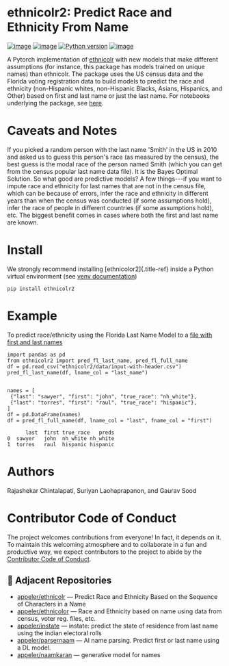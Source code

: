 # ethnicolr2: Predict Race and Ethnicity From Name

[![image](https://github.com/appeler/ethnicolr2/workflows/test/badge.svg)](https://github.com/appeler/ethnicolr2/actions?query=workflow%3Atest)
[![image](https://img.shields.io/pypi/v/ethnicolr2.svg)](https://pypi.python.org/pypi/ethnicolr2)
[![Python version](https://img.shields.io/badge/dynamic/toml?url=https://raw.githubusercontent.com/appeler/ethnicolr2/main/pyproject.toml&query=$.project.requires-python&label=Python&color=green)](https://github.com/appeler/ethnicolr2)
[![image](https://static.pepy.tech/badge/ethnicolr2)](https://pepy.tech/project/ethnicolr2)

A Pytorch implementation of
[ethnicolr](https://github.com/appeler/ethnicolr) with new models that
make different assumptions (for instance, this package has models
trained on unique names) than ethnicolr. The package uses the US census
data and the Florida voting registration data to build models to predict
the race and ethnicity (non-Hispanic whites, non-Hispanic Blacks,
Asians, Hispanics, and Other) based on first and last name or just the
last name. For notebooks underlying the package, see
[here](https://github.com/appeler/ethnicolr_v2).

# Caveats and Notes

If you picked a random person with the last name \'Smith\' in the US in
2010 and asked us to guess this person\'s race (as measured by the
census), the best guess is the modal race of the person named Smith
(which you can get from the census popular last name data file). It is
the Bayes Optimal Solution. So what good are predictive models? A few
things\-\--if you want to impute race and ethnicity for last names that
are not in the census file, which can be because of errors, infer the
race and ethnicity in different years than when the census was conducted
(if some assumptions hold), infer the race of people in different
countries (if some assumptions hold), etc. The biggest benefit comes in
cases where both the first and last name are known.

# Install

We strongly recommend installing [ethnicolor2]{.title-ref} inside a
Python virtual environment (see [venv
documentation](https://docs.python.org/3/library/venv.html#creating-virtual-environments))

    pip install ethnicolr2

# Example

To predict race/ethnicity using the Florida Last Name Model to a [file
with first and last names](ethnicolr2/data/input-with-header.csv)

    import pandas as pd
    from ethnicolr2 import pred_fl_last_name, pred_fl_full_name 
    df = pd.read_csv("ethnicolr2/data/input-with-header.csv")
    pred_fl_last_name(df, lname_col = "last_name")


    names = [
     {"last": "sawyer", "first": "john", "true_race": "nh_white"},
     {"last": "torres", "first": "raul", "true_race": "hispanic"},
    ]
    df = pd.DataFrame(names)
    df = pred_fl_full_name(df, lname_col = "last", fname_col = "first")

          last  first true_race   preds
    0  sawyer   john  nh_white nh_white
    1  torres   raul  hispanic hispanic

# Authors

Rajashekar Chintalapati, Suriyan Laohaprapanon, and Gaurav Sood

# Contributor Code of Conduct

The project welcomes contributions from everyone! In fact, it depends on
it. To maintain this welcoming atmosphere and to collaborate in a fun
and productive way, we expect contributors to the project to abide by
the [Contributor Code of
Conduct](http://contributor-covenant.org/version/1/0/0/).


## 🔗 Adjacent Repositories

- [appeler/ethnicolr](https://github.com/appeler/ethnicolr) — Predict Race and Ethnicity Based on the Sequence of Characters in a Name
- [appeler/ethnicolor](https://github.com/appeler/ethnicolor) — Race and Ethnicity based on name using data from census, voter reg. files, etc.
- [appeler/instate](https://github.com/appeler/instate) — instate: predict the state of residence from last name using the indian electoral rolls
- [appeler/parsernaam](https://github.com/appeler/parsernaam) — AI name parsing. Predict first or last name using a DL model.
- [appeler/naamkaran](https://github.com/appeler/naamkaran) — generative model for names
